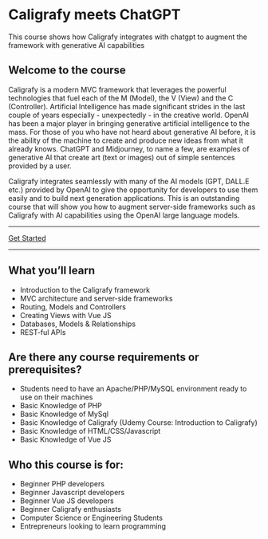 # Caligrafy meets ChatGPT
This course shows how Caligrafy integrates with chatgpt to augment the framework with generative AI capabilities


## Welcome to the course

Caligrafy is a modern MVC framework that leverages the powerful technologies that fuel each of the M (Model), the V (View) and the C (Controller). Artificial Intelligence has made significant strides in the last couple of years especially - unexpectedly - in the creative world. OpenAI has been a major player in bringing generative artificial intelligence to the mass. For those of you who have not heard about generative AI before, it is the ability of the machine to create and produce new ideas from what it already knows. ChatGPT and Midjourney, to name a few, are examples of generative AI that create art (text or images) out of simple sentences provided by a user.

Caligrafy integrates seamlessly with many of the AI models (GPT, DALL.E etc.) provided by OpenAI to give the opportunity for developers to use them easily and to build next generation applications. This is an outstanding course that will show you how to augment server-side frameworks such as Caligrafy with AI capabilities using the OpenAI large language models.

***
[Get Started](https://github.com/caligrafy/caligrafy-vue-course/wiki)
***

## What you’ll learn
- Introduction to the Caligrafy framework
- MVC architecture and server-side frameworks
- Routing, Models and Controllers
- Creating Views with Vue JS
- Databases, Models & Relationships
- REST-ful APIs

## Are there any course requirements or prerequisites?
- Students need to have an Apache/PHP/MySQL environment ready to use on their machines
- Basic Knowledge of PHP
- Basic Knowledge of MySql
- Basic Knowledge of Caligrafy (Udemy Course: Introduction to Caligrafy)
- Basic Knowledge of HTML/CSS/Javascript
- Basic Knowledge of Vue JS

## Who this course is for:
- Beginner PHP developers
- Beginner Javascript developers
- Beginner Vue JS developers
- Beginner Caligrafy enthusiasts
- Computer Science or Engineering Students
- Entrepreneurs looking to learn programming
